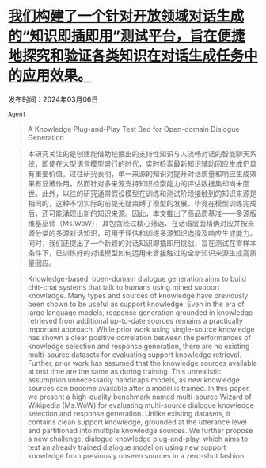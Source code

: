 # [我们构建了一个针对开放领域对话生成的“知识即插即用”测试平台，旨在便捷地探究和验证各类知识在对话生成任务中的应用效果。](https://arxiv.org/abs/2403.03496)

发布时间：2024年03月06日

`Agent`

> A Knowledge Plug-and-Play Test Bed for Open-domain Dialogue Generation

> 本研究关注的是创建能借助挖掘出的支持性知识与人流畅对话的智能聊天系统，即使在大型语言模型盛行的时代，实时检索最新知识辅助回应生成仍具有重要价值。过往研究表明，单一来源的知识对提升对话质量和响应生成效果有显著作用，然而针对多来源支持知识检索能力的评估数据集却尚未面世。此外，以往的研究通常假设模型在训练和测试阶段接触到的知识来源是相同的，这种不切实际的前提无疑束缚了模型的发展，毕竟在模型训练完成后，还可能涌现出新的知识来源。因此，本文推出了高品质基准——多源版维基巫师（Ms.WoW），其包含经过精心筛选、在话语层面精确对应并按来源分类的多源对话知识，可用于评估和训练多源知识选择及响应生成能力。同时，我们还提出了一个新颖的对话知识即插即用挑战，旨在测试在零样本条件下，已训练好的对话模型如何运用未曾接触过的全新知识来源生成高质量回应。

> Knowledge-based, open-domain dialogue generation aims to build chit-chat systems that talk to humans using mined support knowledge. Many types and sources of knowledge have previously been shown to be useful as support knowledge. Even in the era of large language models, response generation grounded in knowledge retrieved from additional up-to-date sources remains a practically important approach. While prior work using single-source knowledge has shown a clear positive correlation between the performances of knowledge selection and response generation, there are no existing multi-source datasets for evaluating support knowledge retrieval. Further, prior work has assumed that the knowledge sources available at test time are the same as during training. This unrealistic assumption unnecessarily handicaps models, as new knowledge sources can become available after a model is trained. In this paper, we present a high-quality benchmark named multi-source Wizard of Wikipedia (Ms.WoW) for evaluating multi-source dialogue knowledge selection and response generation. Unlike existing datasets, it contains clean support knowledge, grounded at the utterance level and partitioned into multiple knowledge sources. We further propose a new challenge, dialogue knowledge plug-and-play, which aims to test an already trained dialogue model on using new support knowledge from previously unseen sources in a zero-shot fashion.